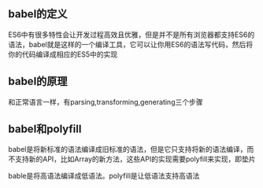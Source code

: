 ## babel的定义

ES6中有很多特性会让开发过程高效且优雅，但是并不是所有浏览器都支持ES6的语法，babel就是这样的一个编译工具，它可以让你用ES6的语法写代码，然后将你的代码编译成相应的ES5中的实现

## babel的原理

和正常语言一样，有parsing,transforming,generating三个步骤

## babel和polyfill

babel是将新标准的语法编译成旧标准的语法，但是它只支持将新的语法编译，而不支持新的API，比如Array的新方法，这些API的实现需要polyfill来实现，即垫片

bable是将高语法编译成低语法。polyfill是让低语法支持高语法